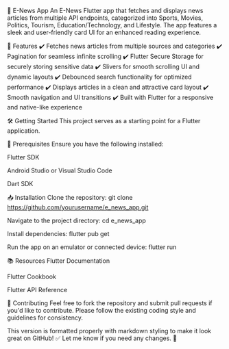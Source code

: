 📱 E-News App
An E-News Flutter app that fetches and displays news articles from multiple API endpoints, categorized into Sports, Movies, Politics, Tourism, Education/Technology, and Lifestyle. The app features a sleek and user-friendly card UI for an enhanced reading experience.

🚀 Features
✔️ Fetches news articles from multiple sources and categories
✔️ Pagination for seamless infinite scrolling
✔️ Flutter Secure Storage for securely storing sensitive data
✔️ Slivers for smooth scrolling UI and dynamic layouts
✔️ Debounced search functionality for optimized performance
✔️ Displays articles in a clean and attractive card layout
✔️ Smooth navigation and UI transitions
✔️ Built with Flutter for a responsive and native-like experience

🛠️ Getting Started
This project serves as a starting point for a Flutter application.

📌 Prerequisites
Ensure you have the following installed:

Flutter SDK

Android Studio or Visual Studio Code

Dart SDK

📥 Installation
Clone the repository:
git clone https://github.com/yourusername/e_news_app.git

Navigate to the project directory:
cd e_news_app

Install dependencies:
flutter pub get

Run the app on an emulator or connected device:
flutter run

📚 Resources
Flutter Documentation

Flutter Cookbook

Flutter API Reference

🤝 Contributing
Feel free to fork the repository and submit pull requests if you'd like to contribute. Please follow the existing coding style and guidelines for consistency.

This version is formatted properly with markdown styling to make it look great on GitHub! ✅ Let me know if you need any changes. 🚀
